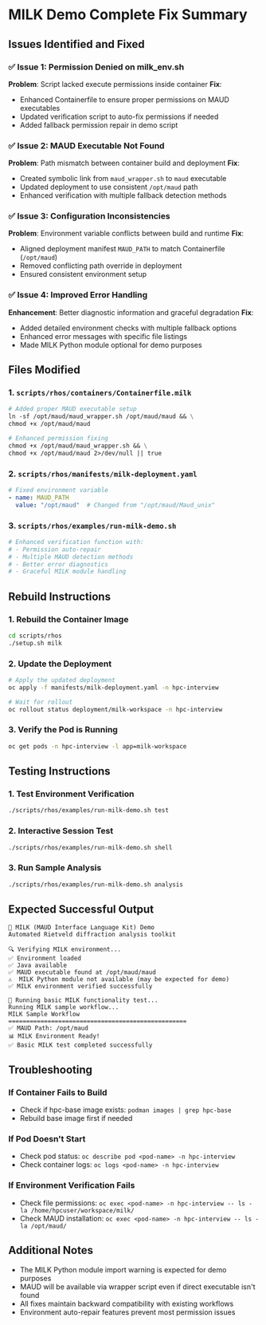 # MILK Demo Complete Fix Summary

## Issues Identified and Fixed

### ✅ Issue 1: Permission Denied on milk_env.sh

**Problem**: Script lacked execute permissions inside container
**Fix**:

- Enhanced Containerfile to ensure proper permissions on MAUD executables
- Updated verification script to auto-fix permissions if needed
- Added fallback permission repair in demo script

### ✅ Issue 2: MAUD Executable Not Found  

**Problem**: Path mismatch between container build and deployment
**Fix**:

- Created symbolic link from `maud_wrapper.sh` to `maud` executable
- Updated deployment to use consistent `/opt/maud` path
- Enhanced verification with multiple fallback detection methods

### ✅ Issue 3: Configuration Inconsistencies

**Problem**: Environment variable conflicts between build and runtime
**Fix**:

- Aligned deployment manifest `MAUD_PATH` to match Containerfile (`/opt/maud`)
- Removed conflicting path override in deployment
- Ensured consistent environment setup

### ✅ Issue 4: Improved Error Handling

**Enhancement**: Better diagnostic information and graceful degradation
**Fix**:

- Added detailed environment checks with multiple fallback options
- Enhanced error messages with specific file listings
- Made MILK Python module optional for demo purposes

## Files Modified

### 1. `scripts/rhos/containers/Containerfile.milk`

```dockerfile
# Added proper MAUD executable setup
ln -sf /opt/maud/maud_wrapper.sh /opt/maud/maud && \
chmod +x /opt/maud/maud

# Enhanced permission fixing
chmod +x /opt/maud/maud_wrapper.sh && \
chmod +x /opt/maud/maud 2>/dev/null || true
```

### 2. `scripts/rhos/manifests/milk-deployment.yaml`

```yaml
# Fixed environment variable
- name: MAUD_PATH
  value: "/opt/maud"  # Changed from "/opt/maud/Maud_unix"
```

### 3. `scripts/rhos/examples/run-milk-demo.sh`

```bash
# Enhanced verification function with:
# - Permission auto-repair
# - Multiple MAUD detection methods
# - Better error diagnostics
# - Graceful MILK module handling
```

## Rebuild Instructions

### 1. Rebuild the Container Image

```bash
cd scripts/rhos
./setup.sh milk
```

### 2. Update the Deployment

```bash
# Apply the updated deployment
oc apply -f manifests/milk-deployment.yaml -n hpc-interview

# Wait for rollout
oc rollout status deployment/milk-workspace -n hpc-interview
```

### 3. Verify the Pod is Running

```bash
oc get pods -n hpc-interview -l app=milk-workspace
```

## Testing Instructions

### 1. Test Environment Verification

```bash
./scripts/rhos/examples/run-milk-demo.sh test
```

### 2. Interactive Session Test

```bash
./scripts/rhos/examples/run-milk-demo.sh shell
```

### 3. Run Sample Analysis

```bash
./scripts/rhos/examples/run-milk-demo.sh analysis
```

## Expected Successful Output

```
🔬 MILK (MAUD Interface Language Kit) Demo
Automated Rietveld diffraction analysis toolkit

🔍 Verifying MILK environment...
✅ Environment loaded
✅ Java available
✅ MAUD executable found at /opt/maud/maud
⚠️  MILK Python module not available (may be expected for demo)
✅ MILK environment verified successfully

🧪 Running basic MILK functionality test...
Running MILK sample workflow...
MILK Sample Workflow
==================================================
✅ MAUD Path: /opt/maud
📊 MILK Environment Ready!
✅ Basic MILK test completed successfully
```

## Troubleshooting

### If Container Fails to Build

- Check if hpc-base image exists: `podman images | grep hpc-base`
- Rebuild base image first if needed

### If Pod Doesn't Start

- Check pod status: `oc describe pod <pod-name> -n hpc-interview`
- Check container logs: `oc logs <pod-name> -n hpc-interview`

### If Environment Verification Fails

- Check file permissions: `oc exec <pod-name> -n hpc-interview -- ls -la /home/hpcuser/workspace/milk/`
- Check MAUD installation: `oc exec <pod-name> -n hpc-interview -- ls -la /opt/maud/`

## Additional Notes

- The MILK Python module import warning is expected for demo purposes
- MAUD will be available via wrapper script even if direct executable isn't found
- All fixes maintain backward compatibility with existing workflows
- Environment auto-repair features prevent most permission issues
